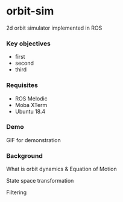 
# orbit-sim

2d orbit simulator implemented in ROS

### Key objectives
 - first
 - second
 - third

### Requisites
- ROS Melodic
- Moba XTerm
- Ubuntu 18.4

### Demo

GIF for demonstration

### Background

What is orbit dynamics & Equation of Motion

State space transformation

Filtering
